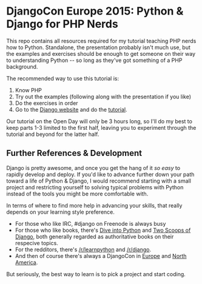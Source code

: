 # DjangoCon Europe 2015: Python & Django for PHP Nerds

This repo contains all resources required for my tutorial teaching PHP nerds how
to Python.  Standalone, the presentation probably isn't much use, but the 
examples and exercises should be enough to get someone on their way to 
understanding Python -- so long as they've got something of a PHP background.

The recommended way to use this tutorial is:

1. Know PHP
2. Try out the examples (following along with the presentation if you like)
3. Do the exercises in order
4. Go to the [Django website](https://djangoproject.com/) and do the
   [tutorial](https://docs.djangoproject.com/en/1.8/intro/).

Our tutorial on the Open Day will only be 3 hours long, so I'll do my best to
keep parts 1-3 limited to the first half, leaving you to experiment through the
tutorial and beyond for the latter half.

## Further References & Development

Django is pretty awesome, and once you get the hang of it *so easy* to rapidly
develop and deploy.  If you'd like to advance further down your path toward a
life of Python & Django, I would recommend starting with a small project and
restricting yourself to solving typical problems with Python instead of the
tools you might be more comfortable with.

In terms of where to find more help in advancing your skills, that really
depends on your learning style preference.

* For those who like IRC, #django on Freenode is always busy
* For those who like books, there's [Dive into Python](http://www.diveinto.org/python3/) and [Two Scoops of Django](http://twoscoopspress.org/products/), both generally regarded as authoritative books on their respecive topics.
* For the redditors, there's [/r/learnpython](https://www.reddit.com/r/learnpython) and [/r/django](https://www.reddit.com/r/django).
* And then of course there's always a DjangoCon in [Europe](http://djangocon.eu/) and [North America](http://djangocon.us/).

But seriously, the best way to learn is to pick a project and start coding.
